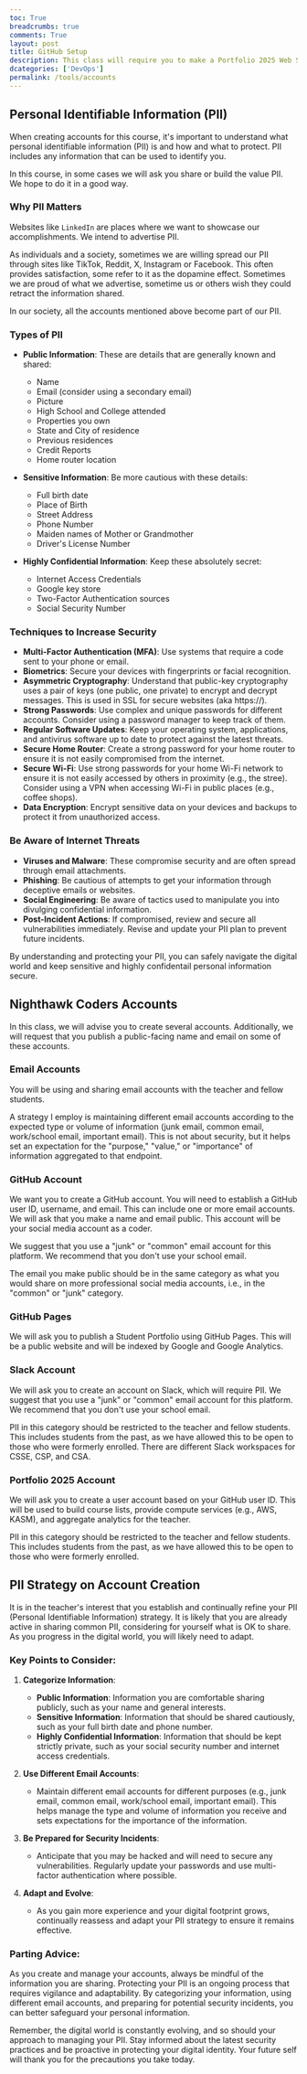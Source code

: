 ```yaml
---
toc: True
breadcrumbs: true
comments: True
layout: post
title: GitHub Setup 
description: This class will require you to make a Portfolio 2025 Web Site, a GitHub Account, a Slack Account, and as part of final exam will require you update your LinkedIn account.
dcategories: ['DevOps']
permalink: /tools/accounts
---
```


## Personal Identifiable Information (PII)

When creating accounts for this course, it's important to understand what personal identifiable information (PII) is and how and what to protect. PII includes any information that can be used to identify you.

In this course, in some cases we will ask you share or build the value PII.  We hope to do it in a good way.

### Why PII Matters

Websites like `LinkedIn` are places where we want to showcase our accomplishments. We intend to advertise PII.

As individuals and a society, sometimes we are willing spread our PII through sites like TikTok, Reddit, X, Instagram or Facebook. This often provides satisfaction, some refer to it as the dopamine effect.  Sometimes we are proud of what we advertise, sometime us or others wish they could retract the information shared.

In our society, all the accounts mentioned above become part of our PII.

### Types of PII

* **Public Information**: These are details that are generally known and shared:
  - Name
  - Email (consider using a secondary email)
  - Picture
  - High School and College attended
  - Properties you own
  - State and City of residence
  - Previous residences
  - Credit Reports
  - Home router location

* **Sensitive Information**: Be more cautious with these details:
  - Full birth date
  - Place of Birth
  - Street Address
  - Phone Number
  - Maiden names of Mother or Grandmother
  - Driver's License Number

* **Highly Confidential Information**: Keep these absolutely secret:
  - Internet Access Credentials
  - Google key store
  - Two-Factor Authentication sources
  - Social Security Number

### Techniques to Increase Security

* **Multi-Factor Authentication (MFA)**: Use systems that require a code sent to your phone or email.
* **Biometrics**: Secure your devices with fingerprints or facial recognition.
* **Asymmetric Cryptography**: Understand that public-key cryptography uses a pair of keys (one public, one private) to encrypt and decrypt messages. This is used in SSL for secure websites (aka https://).
* **Strong Passwords**: Use complex and unique passwords for different accounts. Consider using a password manager to keep track of them.
* **Regular Software Updates**: Keep your operating system, applications, and antivirus software up to date to protect against the latest threats.
* **Secure Home Router**: Create a strong password for your home router to ensure it is not easily compromised from the internet.
* **Secure Wi-Fi**: Use strong passwords for your home Wi-Fi network to ensure it is not easily accessed by others in proximity (e.g., the stree). Consider using a VPN when accessing Wi-Fi in public places (e.g., coffee shops).
* **Data Encryption**: Encrypt sensitive data on your devices and backups to protect it from unauthorized access.

### Be Aware of Internet Threats

* **Viruses and Malware**: These compromise security and are often spread through email attachments.
* **Phishing**: Be cautious of attempts to get your information through deceptive emails or websites.
* **Social Engineering**: Be aware of tactics used to manipulate you into divulging confidential information.
* **Post-Incident Actions**: If compromised, review and secure all vulnerabilities immediately. Revise and update your PII plan to prevent future incidents.

By understanding and protecting your PII, you can safely navigate the digital world and keep sensitive and highly confidentail personal information secure.

## Nighthawk Coders Accounts

In this class, we will advise you to create several accounts. Additionally, we will request that you publish a public-facing name and email on some of these accounts.  

### Email Accounts
You will be using and sharing email accounts with the teacher and fellow students.

A strategy I employ is maintaining different email accounts according to the expected type or volume of information (junk email, common email, work/school email, important email). This is not about security, but it helps set an expectation for the "purpose," "value," or "importance" of information aggregated to that endpoint.

### GitHub Account
We want you to create a GitHub account. You will need to establish a GitHub user ID, username, and email. This can include one or more email accounts. We will ask that you make a name and email public. This account will be your social media account as a coder.

We suggest that you use a "junk" or "common" email account for this platform. We recommend that you don't use your school email.

The email you make public should be in the same category as what you would share on more professional social media accounts, i.e., in the "common" or "junk" category.

### GitHub Pages
We will ask you to publish a Student Portfolio using GitHub Pages. This will be a public website and will be indexed by Google and Google Analytics.

### Slack Account
We will ask you to create an account on Slack, which will require PII. We suggest that you use a "junk" or "common" email account for this platform. We recommend that you don't use your school email.

PII in this category should be restricted to the teacher and fellow students. This includes students from the past, as we have allowed this to be open to those who were formerly enrolled. There are different Slack workspaces for CSSE, CSP, and CSA.

### Portfolio 2025 Account
We will ask you to create a user account based on your GitHub user ID. This will be used to build course lists, provide compute services (e.g., AWS, KASM), and aggregate analytics for the teacher.

PII in this category should be restricted to the teacher and fellow students. This includes students from the past, as we have allowed this to be open to those who were formerly enrolled.

## PII Strategy on Account Creation

It is in the teacher's interest that you establish and continually refine your PII (Personal Identifiable Information) strategy. It is likely that you are already active in sharing common PII, considering for yourself what is OK to share. As you progress in the digital world, you will likely need to adapt.

### Key Points to Consider:

1. **Categorize Information**: 
   - **Public Information**: Information you are comfortable sharing publicly, such as your name and general interests.
   - **Sensitive Information**: Information that should be shared cautiously, such as your full birth date and phone number.
   - **Highly Confidential Information**: Information that should be kept strictly private, such as your social security number and internet access credentials.

2. **Use Different Email Accounts**: 
   - Maintain different email accounts for different purposes (e.g., junk email, common email, work/school email, important email). This helps manage the type and volume of information you receive and sets expectations for the importance of the information.

3. **Be Prepared for Security Incidents**: 
   - Anticipate that you may be hacked and will need to secure any vulnerabilities. Regularly update your passwords and use multi-factor authentication where possible.

4. **Adapt and Evolve**: 
   - As you gain more experience and your digital footprint grows, continually reassess and adapt your PII strategy to ensure it remains effective.

### Parting Advice:

As you create and manage your accounts, always be mindful of the information you are sharing. Protecting your PII is an ongoing process that requires vigilance and adaptability. By categorizing your information, using different email accounts, and preparing for potential security incidents, you can better safeguard your personal information.

Remember, the digital world is constantly evolving, and so should your approach to managing your PII. Stay informed about the latest security practices and be proactive in protecting your digital identity. Your future self will thank you for the precautions you take today.
